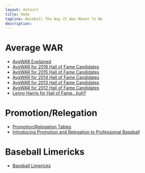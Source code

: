```yaml
---
layout: default
title: Home
tagline: Baseball The Way It Was Meant To Be
description:  
---
```

<h1>Average WAR</h1>
<ul>
<li><a href="{{ site.url }}{{ site.baseurl }}/pages/avg-war.html">AvgWAR Explained</a></li>
<li><a href="{{ site.url }}{{ site.baseurl }}/pages/average-war-for-2016-hall-of-fame-candidates.html">AvgWAR for 2016 Hall of Fame Candidates</a></li>
<li><a href="{{ site.url }}{{ site.baseurl }}/pages/average-war-for-2015-hall-of-fame-candidates.html">AvgWAR for 2015 Hall of Fame Candidates</a></li>
<li><a href="{{ site.url }}{{ site.baseurl }}/pages/average-war-for-2014-hall-of-fame-candidates.html">AvgWAR for 2014 Hall of Fame Candidates</a></li>
<li><a href="{{ site.url }}{{ site.baseurl }}/pages/average-war-for-2013-hall-of-fame-candidates.html">AvgWAR for 2013 Hall of Fame Candidates</a></li>
<li><a href="{{ site.url }}{{ site.baseurl }}/pages/average-war-for-2012-hall-of-fame-candidates.html">AvgWAR for 2012 Hall of Fame Candidates</a></li>
<li><a href="{{ site.url }}{{ site.baseurl }}/pages/lenny-harris-for-hall-of-fame-huh.html">Lenny Harris for Hall of Fame...huh?</a></li>
</ul>

<h1>Promotion/Relegation</h1>
<ul>
<li><a href="{{ site.url }}{{ site.baseurl }}/pages/promotion-relegation.html">Promotion/Relegation Tables</a></li>
<li><a href="{{ site.url }}{{ site.baseurl }}/pages/introducing-promotion-and-relegation-to-professional-baseball.html">Introducing Promotion and Relegation to Professional Baseball</a></li>
</ul>

<h1>Baseball Limericks</h1>
<ul>
<li><a href="{{ site.url }}{{ site.baseurl }}/pages/baseball-limericks.html">Baseball Limericks</a></li>
</ul>
